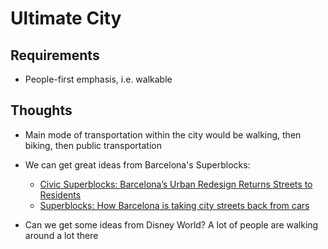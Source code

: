 # Ultimate City


## Requirements
- People-first emphasis, i.e. walkable


## Thoughts
- Main mode of transportation within the city would be walking, then biking, then public transportation

- We can get great ideas from Barcelona's Superblocks:
    - [Civic Superblocks: Barcelona’s Urban Redesign Returns Streets to Residents](https://99percentinvisible.org/article/civic-superblocks-barcelonas-urban-redesign-returns-streets-residents/)
    - [Superblocks: How Barcelona is taking city streets back from cars](https://www.youtube.com/watch?v=ZORzsubQA_M)
- Can we get some ideas from Disney World? A lot of people are walking around a lot there


